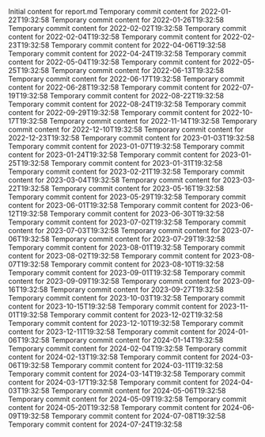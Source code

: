 Initial content for report.md
Temporary commit content for 2022-01-22T19:32:58
Temporary commit content for 2022-01-26T19:32:58
Temporary commit content for 2022-02-02T19:32:58
Temporary commit content for 2022-02-04T19:32:58
Temporary commit content for 2022-02-23T19:32:58
Temporary commit content for 2022-04-06T19:32:58
Temporary commit content for 2022-04-24T19:32:58
Temporary commit content for 2022-05-04T19:32:58
Temporary commit content for 2022-05-25T19:32:58
Temporary commit content for 2022-06-13T19:32:58
Temporary commit content for 2022-06-17T19:32:58
Temporary commit content for 2022-06-28T19:32:58
Temporary commit content for 2022-07-19T19:32:58
Temporary commit content for 2022-08-22T19:32:58
Temporary commit content for 2022-08-24T19:32:58
Temporary commit content for 2022-09-29T19:32:58
Temporary commit content for 2022-10-17T19:32:58
Temporary commit content for 2022-11-14T19:32:58
Temporary commit content for 2022-12-10T19:32:58
Temporary commit content for 2022-12-23T19:32:58
Temporary commit content for 2023-01-03T19:32:58
Temporary commit content for 2023-01-07T19:32:58
Temporary commit content for 2023-01-24T19:32:58
Temporary commit content for 2023-01-25T19:32:58
Temporary commit content for 2023-01-31T19:32:58
Temporary commit content for 2023-02-21T19:32:58
Temporary commit content for 2023-03-04T19:32:58
Temporary commit content for 2023-03-22T19:32:58
Temporary commit content for 2023-05-16T19:32:58
Temporary commit content for 2023-05-29T19:32:58
Temporary commit content for 2023-06-01T19:32:58
Temporary commit content for 2023-06-12T19:32:58
Temporary commit content for 2023-06-30T19:32:58
Temporary commit content for 2023-07-02T19:32:58
Temporary commit content for 2023-07-03T19:32:58
Temporary commit content for 2023-07-06T19:32:58
Temporary commit content for 2023-07-29T19:32:58
Temporary commit content for 2023-08-01T19:32:58
Temporary commit content for 2023-08-02T19:32:58
Temporary commit content for 2023-08-07T19:32:58
Temporary commit content for 2023-08-10T19:32:58
Temporary commit content for 2023-09-01T19:32:58
Temporary commit content for 2023-09-09T19:32:58
Temporary commit content for 2023-09-16T19:32:58
Temporary commit content for 2023-09-27T19:32:58
Temporary commit content for 2023-10-03T19:32:58
Temporary commit content for 2023-10-15T19:32:58
Temporary commit content for 2023-11-01T19:32:58
Temporary commit content for 2023-12-02T19:32:58
Temporary commit content for 2023-12-10T19:32:58
Temporary commit content for 2023-12-11T19:32:58
Temporary commit content for 2024-01-06T19:32:58
Temporary commit content for 2024-01-14T19:32:58
Temporary commit content for 2024-02-04T19:32:58
Temporary commit content for 2024-02-13T19:32:58
Temporary commit content for 2024-03-06T19:32:58
Temporary commit content for 2024-03-11T19:32:58
Temporary commit content for 2024-03-14T19:32:58
Temporary commit content for 2024-03-17T19:32:58
Temporary commit content for 2024-04-03T19:32:58
Temporary commit content for 2024-05-06T19:32:58
Temporary commit content for 2024-05-09T19:32:58
Temporary commit content for 2024-05-20T19:32:58
Temporary commit content for 2024-06-09T19:32:58
Temporary commit content for 2024-07-08T19:32:58
Temporary commit content for 2024-07-24T19:32:58
